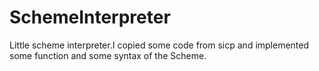 # SchemeInterpreter
Little scheme interpreter.I copied some code from sicp and implemented some function and some syntax of the Scheme.

